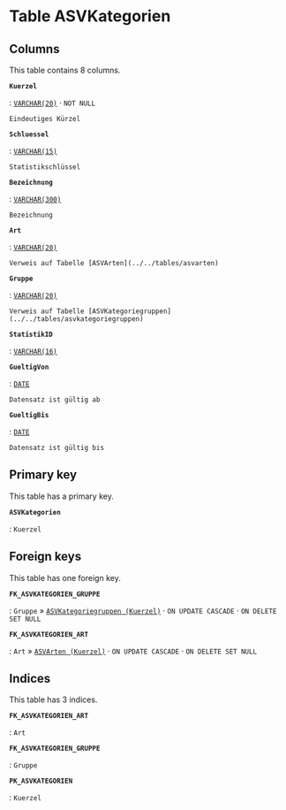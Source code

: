 # Table **ASVKategorien**

## Columns

This table contains 8 columns.

**`Kuerzel`**

:   [`VARCHAR(20)`](https://firebirdsql.org/file/documentation/html/en/refdocs/fblangref40/firebird-40-language-reference.html#fblangref40-datatypes-chartypes) · `NOT NULL`

    Eindeutiges Kürzel

**`Schluessel`**

:   [`VARCHAR(15)`](https://firebirdsql.org/file/documentation/html/en/refdocs/fblangref40/firebird-40-language-reference.html#fblangref40-datatypes-chartypes)

    Statistikschlüssel

**`Bezeichnung`**

:   [`VARCHAR(300)`](https://firebirdsql.org/file/documentation/html/en/refdocs/fblangref40/firebird-40-language-reference.html#fblangref40-datatypes-chartypes)

    Bezeichnung

**`Art`**

:   [`VARCHAR(20)`](https://firebirdsql.org/file/documentation/html/en/refdocs/fblangref40/firebird-40-language-reference.html#fblangref40-datatypes-chartypes)

    Verweis auf Tabelle [ASVArten](../../tables/asvarten)

**`Gruppe`**

:   [`VARCHAR(20)`](https://firebirdsql.org/file/documentation/html/en/refdocs/fblangref40/firebird-40-language-reference.html#fblangref40-datatypes-chartypes)

    Verweis auf Tabelle [ASVKategoriegruppen](../../tables/asvkategoriegruppen)

**`StatistikID`**

:   [`VARCHAR(16)`](https://firebirdsql.org/file/documentation/html/en/refdocs/fblangref40/firebird-40-language-reference.html#fblangref40-datatypes-chartypes)

**`GueltigVon`**

:   [`DATE`](https://firebirdsql.org/file/documentation/html/en/refdocs/fblangref40/firebird-40-language-reference.html#fblangref40-datatypes-datetime)

    Datensatz ist gültig ab

**`GueltigBis`**

:   [`DATE`](https://firebirdsql.org/file/documentation/html/en/refdocs/fblangref40/firebird-40-language-reference.html#fblangref40-datatypes-datetime)

    Datensatz ist gültig bis

## Primary key

This table has a primary key.

**`ASVKategorien`**

:   `Kuerzel`

## Foreign keys

This table has one foreign key.

**`FK_ASVKATEGORIEN_GRUPPE`**

:   `Gruppe` » [`ASVKategoriegruppen (Kuerzel)`](../../tables/asvkategoriegruppen) · `ON UPDATE CASCADE` · `ON DELETE SET NULL`

**`FK_ASVKATEGORIEN_ART`**

:   `Art` » [`ASVArten (Kuerzel)`](../../tables/asvarten) · `ON UPDATE CASCADE` · `ON DELETE SET NULL`

## Indices

This table has 3 indices.

**`FK_ASVKATEGORIEN_ART`**

:   `Art`

**`FK_ASVKATEGORIEN_GRUPPE`**

:   `Gruppe`

**`PK_ASVKATEGORIEN`**

:   `Kuerzel`
